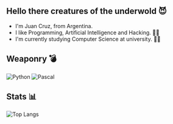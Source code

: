 ## Hello there creatures of the underwold 😈

- I'm Juan Cruz, from Argentina.
- I like Programming, Artificial Intelligence and Hacking. 👨‍💻
- I'm currently studying Computer Science at university. 👨‍🎓

## Weaponry 💣

![Python](https://img.shields.io/badge/-Python-black?style=flat-square&logo=Python)
![Pascal](https://img.shields.io/badge/-Pascal-yellow?style=flat-square&logo=Pascal)

## Stats 📊

![Top Langs](https://github-readme-stats.vercel.app/api/top-langs/?username=Tuccim4n&hide=TeX&layout=compact)
